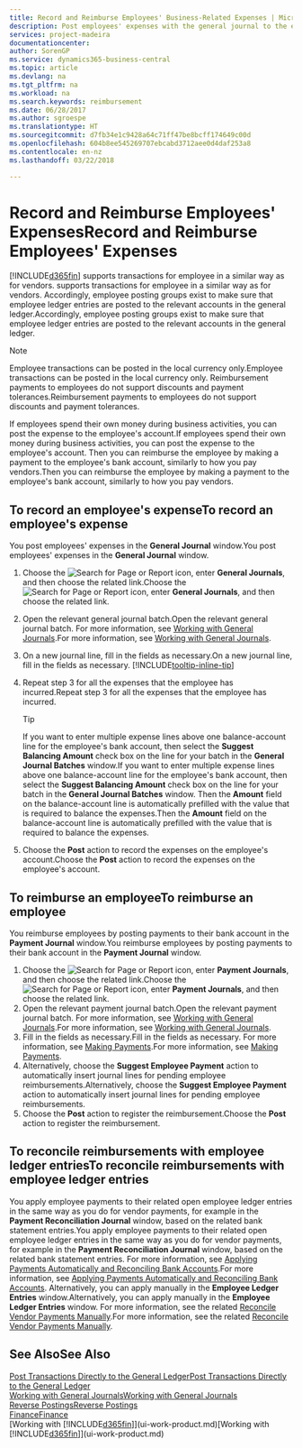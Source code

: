 ```yaml
---
title: Record and Reimburse Employees' Business-Related Expenses | Microsoft Docs
description: Post employees' expenses with the general journal to the employee's account and later post a payment to the employee's bank account to reimburse for the business-related expense.
services: project-madeira
documentationcenter: 
author: SorenGP
ms.service: dynamics365-business-central
ms.topic: article
ms.devlang: na
ms.tgt_pltfrm: na
ms.workload: na
ms.search.keywords: reimbursement
ms.date: 06/28/2017
ms.author: sgroespe
ms.translationtype: HT
ms.sourcegitcommit: d7fb34e1c9428a64c71ff47be8bcff174649c00d
ms.openlocfilehash: 604b8ee545269707ebcabd3712aee0d4daf253a8
ms.contentlocale: en-nz
ms.lasthandoff: 03/22/2018

---
```

# <a name="record-and-reimburse-employees-expenses"></a><span data-ttu-id="eda6e-103">Record and Reimburse Employees' Expenses</span><span class="sxs-lookup"><span data-stu-id="eda6e-103">Record and Reimburse Employees' Expenses</span></span>
[!INCLUDE[d365fin](includes/d365fin_md.md)]<span data-ttu-id="eda6e-104"> supports transactions for employee in a similar way as for vendors.</span><span class="sxs-lookup"><span data-stu-id="eda6e-104"> supports transactions for employee in a similar way as for vendors.</span></span> <span data-ttu-id="eda6e-105">Accordingly, employee posting groups exist to make sure that employee ledger entries are posted to the relevant accounts in the general ledger.</span><span class="sxs-lookup"><span data-stu-id="eda6e-105">Accordingly, employee posting groups exist to make sure that employee ledger entries are posted to the relevant accounts in the general ledger.</span></span>

> [!NOTE]  
> <span data-ttu-id="eda6e-106">Employee transactions can be posted in the local currency only.</span><span class="sxs-lookup"><span data-stu-id="eda6e-106">Employee transactions can be posted in the local currency only.</span></span> <span data-ttu-id="eda6e-107">Reimbursement payments to employees do not support discounts and payment tolerances.</span><span class="sxs-lookup"><span data-stu-id="eda6e-107">Reimbursement payments to employees do not support discounts and payment tolerances.</span></span>

<span data-ttu-id="eda6e-108">If employees spend their own money during business activities, you can post the expense to the employee's account.</span><span class="sxs-lookup"><span data-stu-id="eda6e-108">If employees spend their own money during business activities, you can post the expense to the employee's account.</span></span> <span data-ttu-id="eda6e-109">Then you can reimburse the employee by making a payment to the employee's bank account, similarly to how you pay vendors.</span><span class="sxs-lookup"><span data-stu-id="eda6e-109">Then you can reimburse the employee by making a payment to the employee's bank account, similarly to how you pay vendors.</span></span>

## <a name="to-record-an-employees-expense"></a><span data-ttu-id="eda6e-110">To record an employee's expense</span><span class="sxs-lookup"><span data-stu-id="eda6e-110">To record an employee's expense</span></span>
<span data-ttu-id="eda6e-111">You post employees' expenses in the **General Journal** window.</span><span class="sxs-lookup"><span data-stu-id="eda6e-111">You post employees' expenses in the **General Journal** window.</span></span>
1. <span data-ttu-id="eda6e-112">Choose the ![Search for Page or Report](media/ui-search/search_small.png "Search for Page or Report icon") icon, enter **General Journals**, and then choose the related link.</span><span class="sxs-lookup"><span data-stu-id="eda6e-112">Choose the ![Search for Page or Report](media/ui-search/search_small.png "Search for Page or Report icon") icon, enter **General Journals**, and then choose the related link.</span></span>
2. <span data-ttu-id="eda6e-113">Open the relevant general journal batch.</span><span class="sxs-lookup"><span data-stu-id="eda6e-113">Open the relevant general journal batch.</span></span> <span data-ttu-id="eda6e-114">For more information, see [Working with General Journals](ui-work-general-journals.md).</span><span class="sxs-lookup"><span data-stu-id="eda6e-114">For more information, see [Working with General Journals](ui-work-general-journals.md).</span></span>
3. <span data-ttu-id="eda6e-115">On a new journal line, fill in the fields as necessary.</span><span class="sxs-lookup"><span data-stu-id="eda6e-115">On a new journal line, fill in the fields as necessary.</span></span> [!INCLUDE[tooltip-inline-tip](includes/tooltip-inline-tip_md.md)]    
4. <span data-ttu-id="eda6e-116">Repeat step 3 for all the expenses that the employee has incurred.</span><span class="sxs-lookup"><span data-stu-id="eda6e-116">Repeat step 3 for all the expenses that the employee has incurred.</span></span>

    > [!TIP]  
    > <span data-ttu-id="eda6e-117">If you want to enter multiple expense lines above one balance-account line for the employee's bank account, then select the **Suggest Balancing Amount** check box on the line for your batch in the **General Journal Batches** window.</span><span class="sxs-lookup"><span data-stu-id="eda6e-117">If you want to enter multiple expense lines above one balance-account line for the employee's bank account, then select the **Suggest Balancing Amount** check box on the line for your batch in the **General Journal Batches** window.</span></span> <span data-ttu-id="eda6e-118">Then the **Amount** field on the balance-account line is automatically prefilled with the value that is required to balance the expenses.</span><span class="sxs-lookup"><span data-stu-id="eda6e-118">Then the **Amount** field on the balance-account line is automatically prefilled with the value that is required to balance the expenses.</span></span>
5. <span data-ttu-id="eda6e-119">Choose the **Post** action to record the expenses on the employee's account.</span><span class="sxs-lookup"><span data-stu-id="eda6e-119">Choose the **Post** action to record the expenses on the employee's account.</span></span>

## <a name="to-reimburse-an-employee"></a><span data-ttu-id="eda6e-120">To reimburse an employee</span><span class="sxs-lookup"><span data-stu-id="eda6e-120">To reimburse an employee</span></span>
<span data-ttu-id="eda6e-121">You reimburse employees by posting payments to their bank account in the **Payment Journal** window.</span><span class="sxs-lookup"><span data-stu-id="eda6e-121">You reimburse employees by posting payments to their bank account in the **Payment Journal** window.</span></span>
1. <span data-ttu-id="eda6e-122">Choose the ![Search for Page or Report](media/ui-search/search_small.png "Search for Page or Report icon") icon, enter **Payment Journals**, and then choose the related link.</span><span class="sxs-lookup"><span data-stu-id="eda6e-122">Choose the ![Search for Page or Report](media/ui-search/search_small.png "Search for Page or Report icon") icon, enter **Payment Journals**, and then choose the related link.</span></span>
2. <span data-ttu-id="eda6e-123">Open the relevant payment journal batch.</span><span class="sxs-lookup"><span data-stu-id="eda6e-123">Open the relevant payment journal batch.</span></span> <span data-ttu-id="eda6e-124">For more information, see [Working with General Journals](ui-work-general-journals.md).</span><span class="sxs-lookup"><span data-stu-id="eda6e-124">For more information, see [Working with General Journals](ui-work-general-journals.md).</span></span>
3. <span data-ttu-id="eda6e-125">Fill in the fields as necessary.</span><span class="sxs-lookup"><span data-stu-id="eda6e-125">Fill in the fields as necessary.</span></span> <span data-ttu-id="eda6e-126">For more information, see [Making Payments](payables-make-payments.md).</span><span class="sxs-lookup"><span data-stu-id="eda6e-126">For more information, see [Making Payments](payables-make-payments.md).</span></span>
4. <span data-ttu-id="eda6e-127">Alternatively, choose the **Suggest Employee Payment** action to automatically insert journal lines for pending employee reimbursements.</span><span class="sxs-lookup"><span data-stu-id="eda6e-127">Alternatively, choose the **Suggest Employee Payment** action to automatically insert journal lines for pending employee reimbursements.</span></span>
5. <span data-ttu-id="eda6e-128">Choose the **Post** action to register the reimbursement.</span><span class="sxs-lookup"><span data-stu-id="eda6e-128">Choose the **Post** action to register the reimbursement.</span></span>  

## <a name="to-reconcile-reimbursements-with-employee-ledger-entries"></a><span data-ttu-id="eda6e-129">To reconcile reimbursements with employee ledger entries</span><span class="sxs-lookup"><span data-stu-id="eda6e-129">To reconcile reimbursements with employee ledger entries</span></span>
<span data-ttu-id="eda6e-130">You apply employee payments to their related open employee ledger entries in the same way as you do for vendor payments, for example in the **Payment Reconciliation Journal** window, based on the related bank statement entries.</span><span class="sxs-lookup"><span data-stu-id="eda6e-130">You apply employee payments to their related open employee ledger entries in the same way as you do for vendor payments, for example in the **Payment Reconciliation Journal** window, based on the related bank statement entries.</span></span> <span data-ttu-id="eda6e-131">For more information, see [Applying Payments Automatically and Reconciling Bank Accounts](receivables-apply-payments-auto-reconcile-bank-accounts.md).</span><span class="sxs-lookup"><span data-stu-id="eda6e-131">For more information, see [Applying Payments Automatically and Reconciling Bank Accounts](receivables-apply-payments-auto-reconcile-bank-accounts.md).</span></span> <span data-ttu-id="eda6e-132">Alternatively, you can apply manually in the **Employee Ledger Entries** window.</span><span class="sxs-lookup"><span data-stu-id="eda6e-132">Alternatively, you can apply manually in the **Employee Ledger Entries** window.</span></span> <span data-ttu-id="eda6e-133">For more information, see the related [Reconcile Vendor Payments Manually](payables-how-apply-purchase-transactions-manually.md).</span><span class="sxs-lookup"><span data-stu-id="eda6e-133">For more information, see the related [Reconcile Vendor Payments Manually](payables-how-apply-purchase-transactions-manually.md).</span></span>  

## <a name="see-also"></a><span data-ttu-id="eda6e-134">See Also</span><span class="sxs-lookup"><span data-stu-id="eda6e-134">See Also</span></span>
[<span data-ttu-id="eda6e-135">Post Transactions Directly to the General Ledger</span><span class="sxs-lookup"><span data-stu-id="eda6e-135">Post Transactions Directly to the General Ledger</span></span>](finance-how-post-transactions-directly.md)  
[<span data-ttu-id="eda6e-136">Working with General Journals</span><span class="sxs-lookup"><span data-stu-id="eda6e-136">Working with General Journals</span></span>](ui-work-general-journals.md)  
[<span data-ttu-id="eda6e-137">Reverse Postings</span><span class="sxs-lookup"><span data-stu-id="eda6e-137">Reverse Postings</span></span>](finance-how-reverse-journal-posting.md)  
[<span data-ttu-id="eda6e-138">Finance</span><span class="sxs-lookup"><span data-stu-id="eda6e-138">Finance</span></span>](finance.md)  
<span data-ttu-id="eda6e-139">[Working with [!INCLUDE[d365fin](includes/d365fin_md.md)]](ui-work-product.md)</span><span class="sxs-lookup"><span data-stu-id="eda6e-139">[Working with [!INCLUDE[d365fin](includes/d365fin_md.md)]](ui-work-product.md)</span></span>  

